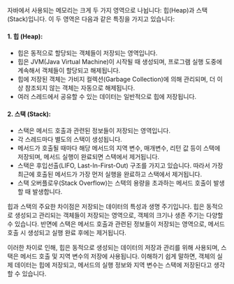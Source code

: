 자바에서 사용되는 메모리는 크게 두 가지 영역으로 나뉩니다: 힙(Heap)과 스택(Stack)입니다. 이 두 영역은 다음과 같은 특징을 가지고 있습니다:

#### 1. 힙 (Heap):
   - 힙은 동적으로 할당되는 객체들이 저장되는 영역입니다.
   - 힙은 JVM(Java Virtual Machine)이 시작될 때 생성되며, 프로그램 실행 도중에 계속해서 객체들이 할당되고 해제됩니다.
   - 힙에 저장된 객체는 가비지 컬렉션(Garbage Collection)에 의해 관리되며, 더 이상 참조되지 않는 객체는 자동으로 해제됩니다.
   - 여러 스레드에서 공유할 수 있는 데이터는 일반적으로 힙에 저장됩니다.

#### 2. 스택 (Stack):
   - 스택은 메서드 호출과 관련된 정보들이 저장되는 영역입니다.
   - 각 스레드마다 별도의 스택이 생성됩니다.
   - 메서드가 호출될 때마다 해당 메서드의 지역 변수, 매개변수, 리턴 값 등이 스택에 저장되며, 메서드 실행이 완료되면 스택에서 제거됩니다.
   - 스택은 후입선출(LIFO, Last-In-First-Out) 구조를 가지고 있습니다. 따라서 가장 최근에 호출된 메서드가 가장 먼저 실행을 완료하고 스택에서 제거됩니다.
   - 스택 오버플로우(Stack Overflow)는 스택의 용량을 초과하는 메서드 호출이 발생할 때 발생합니다.

힙과 스택의 주요한 차이점은 저장되는 데이터의 특성과 생명 주기입니다. 힙은 동적으로 생성되고 관리되는 객체들이 저장되는 영역으로, 객체의 크기나 생존 주기는 다양할 수 있습니다. 반면에 스택은 메서드 호출과 관련된 정보들이 저장되는 영역으로, 메서드 호출 시 생성되고 실행 완료 후에는 제거됩니다.

이러한 차이로 인해, 힙은 동적으로 생성되는 데이터의 저장과 관리를 위해 사용되며, 스택은 메서드 호출 및 지역 변수의 저장에 사용됩니다. 이해하기 쉽게 말하면, 객체의 실제 데이터는 힙에 저장되고, 메서드의 실행 정보와 지역 변수는 스택에 저장된다고 생각할 수 있습니다.
